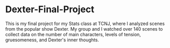 # Dexter-Final-Project
This is my final project for my Stats class at TCNJ, where I analyzed scenes from the popular show Dexter. My group and I watched over 140 scenes to collect data on the number of main characters, levels of tension, gruesomeness, and Dexter's inner thoughts.
